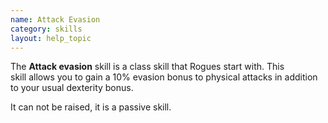 ```yaml
---
name: Attack Evasion
category: skills
layout: help_topic
---
```

The **Attack evasion** skill is a class skill that Rogues start with. This skill allows you to gain a 10% evasion bonus to physical attacks in addition to your usual dexterity bonus.

It can not be raised, it is a passive skill.
